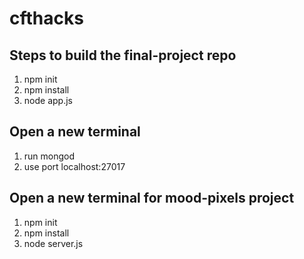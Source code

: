# cfthacks

## Steps to build the final-project repo

1. npm init
2. npm install
3. node app.js

## Open a new terminal

1. run mongod
2. use port localhost:27017

## Open a new terminal for mood-pixels project

1. npm init
2. npm install
3. node server.js
